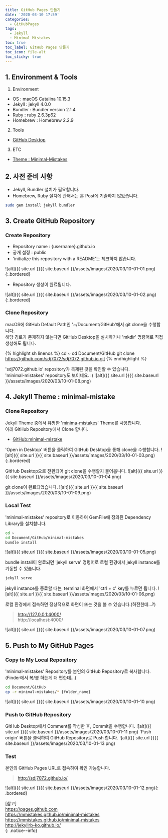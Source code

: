 ```yaml
---
title: GitHub Pages 만들기
date: '2020-03-10 17:59'
categories:
  - GitHubPages
tags:
  - Jekyll
  - Minimal Mistakes
toc: true
toc_label: GitHub Pages 만들기
toc_icon: file-alt
toc_sticky: true
---
```


## 1. Environment & Tools
1. Environment
- OS : macOS Catalina 10.15.3
- Jekyll : jekyll 4.0.0
- Bundler : Bundler version 2.1.4
- Ruby : ruby 2.6.3p62
- Homebrew : Homebrew 2.2.9

2. Tools
- [GitHub Desktop](https://desktop.github.com)

3. ETC
- [Theme : Minimal-Mistakes](https://github.com/mmistakes/minimal-mistakes)


## 2. 사전 준비 사항
- Jekyll, Bundler 설치가 필요합니다.
- Homebrew, Ruby 설치에 관해서는 본 Post에 기술하지 않았습니다.

```bash
sudo gem install jekyll bundler
```


## 3. Create GitHub Repository
### Create Repository
- Repository name : {username}.github.io
- 공개 설정 : public
- 'initialize this repository with a README'는 체크하지 않습니다.

![alt]({{ site.url }}{{ site.baseurl }}/assets/images/2020/03/10-01-01.png){:.bordered}

- Repository 생성이 완료됩니다.  

![alt]({{ site.url }}{{ site.baseurl }}/assets/images/2020/03/10-01-02.png){:.bordered}


### Clone Repository
macOS에 GitHub Default Path인 '~/Document/GitHub'에서 git clone을 수행합니다.  
해당 경로가 존재하지 않는다면 GitHub Desktop을 설치하거나 'mkdir' 명령어로 직접 생성해도 됩니다.

{% highlight sh linenos %}
cd ~
cd Document/GitHub
git clone https://github.com/sdj7072/sdj7072.github.io.git
{% endhighlight %}

'sdj7072.github.io' repository가 복제된 것을 확인할 수 있습니다.  
'minimal-mistakes' repository도 보이네요. :)
![alt]({{ site.url }}{{ site.baseurl }}/assets/images/2020/03/10-01-08.png)


## 4. Jekyll Theme : minimal-mistake
### Clone Repository
Jekyll Theme 중에서 유명한 '[minima-mistakes](https://mmistakes.github.io/minimal-mistakes/)' Theme를 사용합니다.  
아래 GitHub Repository에서 Clone 합니다.
* [GitHub:minimal-mistake](https://github.com/mmistakes/minimal-mistakes)

'Open in Desktop' 버튼을 클릭하여 GitHub Desktop을 통해 clone을 수행합니다.
![alt]({{ site.url }}{{ site.baseurl }}/assets/images/2020/03/10-01-03.png){:.bordered}

GitHub Desktop으로 전환되어 git clone을 수행할지 물어봅니다.
![alt]({{ site.url }}{{ site.baseurl }}/assets/images/2020/03/10-01-04.png)

git clone이 완료되었습니다.
![alt]({{ site.url }}{{ site.baseurl }}/assets/images/2020/03/10-01-09.png)

### Local Test
'minimal-mistakes' repository로 이동하여 GemFile에 정의된 Dependency Library를 설치합니다.
```bash
cd ~
cd Document/GitHub/minimal-mistakes
bundle install
```
![alt]({{ site.url }}{{ site.baseurl }}/assets/images/2020/03/10-01-05.png)

bundle install이 완료되면 'jekyll serve' 명령어로 로컬 환경에서 jekyll instance를 기동할 수 있습니다.
```bash
jekyll serve
```
jekyll instance를 종료할 때는, terminal 화면에서 'ctrl + c' key를 누르면 됩니다.
![alt]({{ site.url }}{{ site.baseurl }}/assets/images/2020/03/10-01-06.png)

로컬 환경에서 접속하면 정상적으로 화면이 뜨는 것을 볼 수 있습니다.(허전한데...?)
> http://127.0.0.1:4000/  
> http://localhost:4000/

![alt]({{ site.url }}{{ site.baseurl }}/assets/images/2020/03/10-01-07.png)


## 5. Push to My GitHub Pages
### Copy to My Local Repository
'minimal-mistakes' Repository를 본인의 GitHub Repository로 복사합니다.  
(Finder에서 복/붙 하는게 더 편한데...)
```bash
cd Document/GitHub
cp -r minimal-mistakes/* {folder_name}
```
![alt]({{ site.url }}{{ site.baseurl }}/assets/images/2020/03/10-01-10.png)

### Push to GitHub Repository
GitHub Desktop에서 Comment를 작성한 후, Commit을 수행합니다.
![alt]({{ site.url }}{{ site.baseurl }}/assets/images/2020/03/10-01-11.png)
'Push origin' 버튼을 클릭하여 GitHub Repository로 Push 합니다.
![alt]({{ site.url }}{{ site.baseurl }}/assets/images/2020/03/10-01-13.png)

### Test
본인의 GitHub Pages URL로 접속하여 확인 가능합니다.
> http://sdj7072.github.io/

![alt]({{ site.url }}{{ site.baseurl }}/assets/images/2020/03/10-01-12.png){: .bordered}

<div>
[참고]
<br><a href="https://pages.github.com">https://pages.github.com</a>
<br><a href="https://mmistakes.github.io/minimal-mistakes">https://mmistakes.github.io/minimal-mistakes</a>
<br><a href="https://github.com/mmistakes/minimal-mistakes">https://mmistakes.github.io/minimal-mistakes</a>
<br><a href="http://jekyllrb-ko.github.io/">http://jekyllrb-ko.github.io/</a>
</div>{: .notice--info}
